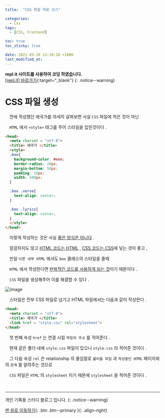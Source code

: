 ```yaml
---
title:  "CSS 파일 따로 쓰기" 

categories:
  - Css
tags:
  - [CSS, Frontend]

toc: true
toc_sticky: true

date: 2021-03-20 13:10:10 +1000
last_modified_at: 
---
```

**repl.it 사이트를 사용하여 코딩 하였습니다.**   
[[repl.it] 바로가기](https://replit.com/){:target="_blank"}
{: .notice--warning}

# CSS 파일 생성

　전에 작성했던 애국가를 자세히 살펴보면 사실 `CSS` 파일에 적은 것이 아닌 

　`HTML` 에서 `<style>` 태그를 주어 스타일을 입힌것이다 .

```html
<head>
  <meta charset = "utf-8">
  <title> 애국가 </title>
  <style>
  .box{
    background-color: #eee;
    border-radius: 20px;
    margin-bottom: 50px;
    padding: 10px;
    width: 500px;
  }

  .box .verse{
    text-align: center;
  }

  .box .lyrics{
    text-align: center;
  }
  </style>
</head>
```

　이렇게 작성하는 것은 사실 <u>좋은 방식은 아니다</u> . 

　깔끔하지도 않고 <u>HTML 코드는 HTML</u> , <u>CSS 코드는 CSS</u>에 넣는 것이 좋고 ,

　만일 `다른 내부 HTML` 에서도 `box` 클래스의 스타일을 줄때 

　`HTML` 에서 작성한다면 <u>반복적인 코드를 사용하게 되는 것</u>이기 때문이다 .

　`CSS` 파일을 생성해주어 이를 해결할 수 있다 . 

![image](https://user-images.githubusercontent.com/50429028/111862434-acad3980-8998-11eb-849b-24697d29745d.png)

　스타일은 전부 CSS 파일로 넘기고 HTML 파일에서는 다음과 같이 작성한다 . 
```html
<head>
  <meta charset = "utf-8">
  <title> 애국가 </title>
  <link href = "style.css" rel="stylesheet">
</head>
```

　첫 번째 속성 `href` 는 연결 시킬 `파일의 주소` 를 적어준다 . 

　현재 같은 폴더 내에 `style.css` 파일이 있으니 `style.css` 라 적어준 것이다 .

　그 다음 속성 `rel` 은 relationship 의 줄임말로 `불러올 파일` 과 `작성중인 HTML` 페이지와의 `관계` 를 알려주는 것으로 

　`CSS` 파일은 `HTML` 의 `stylesheet` 이기 때문에 `stylesheet` 을 적어준 것이다 .

<br>

***

개인 기록용 스터디 블로그 입니다.
{: .notice--warning}

[맨 위로 이동하기](#){: .btn .btn--primary }{: .align-right}
